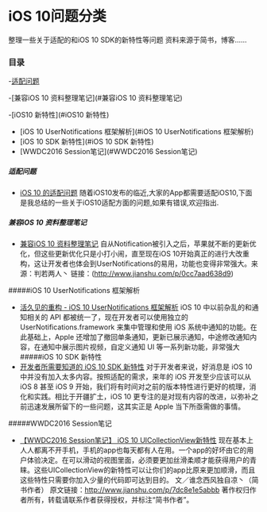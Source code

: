 # iOS 10问题分类
整理一些关于适配的和iOS 10 SDK的新特性等问题
资料来源于简书，博客......


###  目录

-[适配问题](#适配问题)

-[兼容iOS 10 资料整理笔记](#兼容iOS 10 资料整理笔记)

-[iOS10 新特性](#iOS10 新特性)
  - [iOS 10 UserNotifications 框架解析](#iOS 10 UserNotifications 框架解析)
  - [iOS 10 SDK 新特性](#iOS 10 SDK 新特性)
  - [WWDC2016 Session笔记](#WWDC2016 Session笔记)







##### 适配问题

* [iOS 10 的适配问题](http://www.jianshu.com/p/f8151d556930) 随着iOS10发布的临近,大家的App都需要适配iOS10,下面是我总结的一些关于iOS10适配方面的问题,如果有错误,欢迎指出.





##### 兼容iOS 10 资料整理笔记

* [兼容iOS 10 资料整理笔记](http://www.jianshu.com/p/f6d16701f347?utm_campaign=hugo&utm_medium=reader_share&utm_content=note) 自从Notification被引入之后，苹果就不断的更新优化，但这些更新优化只是小打小闹，直至现在iOS 10开始真正的进行大改重构，这让开发者也体会到UserNotifications的易用，功能也变得非常强大。来源：判若两人丶
链接：(http://www.jianshu.com/p/0cc7aad638d9)




#####iOS 10 UserNotifications 框架解析
* [活久见的重构 - iOS 10 UserNotifications 框架解析](https://onevcat.com/2016/08/notification/) iOS 10 中以前杂乱的和通知相关的 API 都被统一了，现在开发者可以使用独立的 UserNotifications.framework 来集中管理和使用 iOS 系统中通知的功能。在此基础上，Apple 还增加了撤回单条通知，更新已展示通知，中途修改通知内容，在通知中展示图片视频，自定义通知 UI 等一系列新功能，非常强大
#####iOS 10 SDK 新特性
* [开发者所需要知道的 iOS 10 SDK 新特性](https://onevcat.com/2016/06/ios-10-sdk/) 对于开发者来说，好消息是 iOS 10 中并没有加入太多内容。按照适配的需求，来年的 iOS 开发至少应该可以从 iOS 8 甚至 iOS 9 开始，我们将有时间对之前的版本特性进行更好的梳理，消化和实践。相比于开疆扩土，iOS 10 更专注的是对现有内容的改进，以弥补之前迅速发展所留下的一些问题，这其实正是 Apple 当下所亟需做的事情。

#####WWDC2016 Session笔记
* [【WWDC2016 Session笔记】 iOS 10 UICollectionView新特性](http://www.jianshu.com/p/7dc8e1e5abbb?utm_campaign=hugo&utm_medium=reader_share&utm_content=note) 现在基本上人人都离不开手机，手机的app也每天都有人在用。一个app的好坏由它的用户体验决定。在可以滑动的视图里面，必须要更加丝滑柔顺才能获得用户的青睐。这些UICollectionView的新特性可以让你们的app比原来更加顺滑，而且这些特性只需要你加入少量的代码即可达到目的。
文／谁念西风独自凉丶（简书作者）
原文链接：http://www.jianshu.com/p/7dc8e1e5abbb
著作权归作者所有，转载请联系作者获得授权，并标注“简书作者”。
